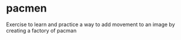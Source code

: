 # pacmen
Exercise to learn and practice a way to add movement to an image by creating a factory of pacman

